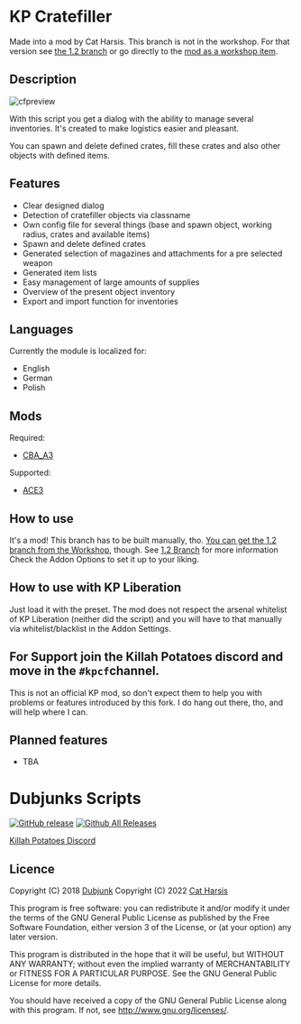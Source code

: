# KP Cratefiller

Made into a mod by Cat Harsis.
This branch is not in the workshop. For that version see [the 1.2 branch](https://github.com/TACHarsis/KP-Cratefiller/blob/KPCF-v1.2.0) or go directly to the [mod as a workshop item](https://steamcommunity.com/sharedfiles/filedetails/?id=2869863861).

## Description
![cfpreview](https://i.imgur.com/f1SBQzP.jpg)

With this script you get a dialog with the ability to manage several inventories. It's created to make logistics easier and pleasant.

You can spawn and delete defined crates, fill these crates and also other objects with defined items.

## Features

* Clear designed dialog
* Detection of cratefiller objects via classname
* Own config file for several things (base and spawn object, working radius, crates and available items)
* Spawn and delete defined crates
* Generated selection of magazines and attachments for a pre selected weapon
* Generated item lists
* Easy management of large amounts of supplies
* Overview of the present object inventory
* Export and import function for inventories

## Languages

Currently the module is localized for:
* English
* German
* Polish

## Mods

Required:
* [CBA_A3](https://steamcommunity.com/workshop/filedetails/?id=450814997)

Supported:
* [ACE3](https://steamcommunity.com/sharedfiles/filedetails/?id=463939057)

## How to use

It's a mod! This branch has to be built manually, tho. [You can get the 1.2 branch from the Workshop](https://steamcommunity.com/sharedfiles/filedetails/?id=2869863861), though. See [1.2 Branch](https://github.com/TACHarsis/KP-Cratefiller/blob/KPCF-v1.2.0) for more information
Check the Addon Options to set it up to your liking.

## How to use with KP Liberation

Just load it with the preset. 
The mod does not respect the arsenal whitelist of KP Liberation (neither did the script) and you will have to that manually via whitelist/blacklist in the Addon Settings.

## For Support join the Killah Potatoes discord and move in the `#kpcf`channel.

This is not an official KP mod, so don't expect them to help you with problems or features introduced by this fork. I do hang out there, tho, and will help where I can.

## Planned features

* TBA

# Dubjunks Scripts
[![GitHub release](https://img.shields.io/github/release/KillahPotatoes/dubjunks-scripts.svg)](https://github.com/KillahPotatoes/dubjunks-scripts/releases)
[![Github All Releases](https://img.shields.io/github/downloads/KillahPotatoes/dubjunks-scripts/total.svg)](https://github.com/KillahPotatoes/dubjunks-scripts)

[Killah Potatoes Discord](https://discord.gg/fjSPn8t)

## Licence
Copyright (C) 2018 [Dubjunk](https://github.com/Dubjunk)
Copyright (C) 2022 [Cat Harsis](https://github.com/TACHarsis)

This program is free software: you can redistribute it and/or modify it under the terms of the GNU General Public License as published by the Free Software Foundation, either version 3 of the License, or (at your option) any later version.

This program is distributed in the hope that it will be useful, but WITHOUT ANY WARRANTY; without even the implied warranty of MERCHANTABILITY or FITNESS FOR A PARTICULAR PURPOSE. See the GNU General Public License for more details.

You should have received a copy of the GNU General Public License along with this program. If not, see http://www.gnu.org/licenses/.
